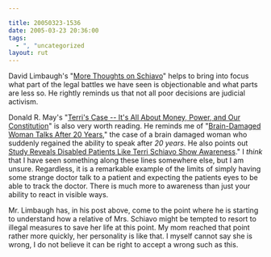 ```yaml
---

title: 20050323-1536
date: 2005-03-23 20:36:00
tags:
  - ", "uncategorized
layout: rut
---
```


<p> David Limbaugh's "<a href="http://www.davidlimbaugh.com/mt/archives/2005/03/more_thoughts_o.html#more">More
Thoughts on Schiavo</a>" helps to bring into focus what part of
the legal battles we have seen is objectionable and what parts are
less so.  He rightly reminds us that not all poor decisions are
judicial activism.</p>

<p>Donald R. May's "<a href="http://www.townhall.com/columnists/GuestColumns/May20050321.shtml">Terri's
Case -- It's All About Money, Power, and Our Constitution</a>"
is also very worth reading.  He reminds me of "<a href="http://apnews.myway.com/article/20050213/D887B94G0.html">Brain-Damaged
Woman Talks After 20 Years</a>," the case of a brain
damaged woman who suddenly regained the ability to
speak after <em>20 years</em>.  He also points out <a href="http://www.lifenews.com/nat1182.html">Study Reveals Disabled
Patients Like Terri Schiavo Show Awareness</a>."  I <em>think</em>
that I have seen something along these lines somewhere else, but
I am unsure.  Regardless, it is a remarkable example of the limits
of simply having some strange doctor talk to a patient and expecting
the patients eyes to be able to track the doctor.  There is much more
to awareness than just your ability to react in visible ways.</p>

<p>Mr. Limbaugh has, in his post above, come to the point where he
is starting to understand how a relative of Mrs. Schiavo might be
tempted to resort to illegal measures to save her life at this point.
My mom reached that point rather more quickly, her personality is
like that.  I myself cannot say she is wrong, I do not believe it
can be right to accept a wrong such as this.</p>

